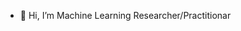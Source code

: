 - 👋 Hi, I’m Machine Learning Researcher/Practitionar
<!---
Durbangash/Durbangash is a ✨ special ✨ repository because its `README.md` (this file) appears on your GitHub profile.
You can click the Preview link to take a look at your changes.
--->
